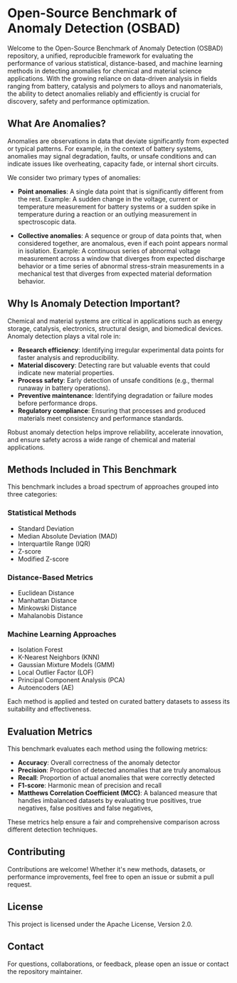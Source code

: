 # Open-Source Benchmark of Anomaly Detection (OSBAD)

Welcome to the Open-Source Benchmark of Anomaly Detection (OSBAD) repository,
a unified, reproducible framework for evaluating the performance of various
statistical, distance-based, and machine learning methods in detecting
anomalies for chemical and material science applications. With the growing
reliance on data-driven analysis in fields ranging from battery,
catalysis and polymers to alloys and nanomaterials, the ability to detect
anomalies reliably and efficiently is crucial for discovery, safety and
performance optimization.


## What Are Anomalies?

Anomalies are observations in data that deviate significantly from expected or
typical patterns. For example, in the context of battery systems, anomalies
may signal degradation, faults, or unsafe conditions and can indicate issues
like overheating, capacity fade, or internal short circuits.

We consider two primary types of anomalies:

   - **Point anomalies**: A single data point that is significantly different
     from the rest. Example: A sudden change in the voltage, current or
     temperature measurement for battery systems or a sudden spike in
     temperature during a reaction or an outlying measurement in
     spectroscopic data.

   - **Collective anomalies**: A sequence or group of data points that, when
     considered together, are anomalous, even if each point appears normal in
     isolation. Example: A continuous series of abnormal voltage measurement
     across a window that diverges from expected discharge behavior or a
     time series of abnormal stress-strain measurements in a mechanical
     test that diverges from expected material deformation behavior.


## Why Is Anomaly Detection Important?

Chemical and material systems are critical in applications such as
energy storage, catalysis, electronics, structural design, and
biomedical devices. Anomaly detection plays a vital role in:

- **Research efficiency**: Identifying irregular experimental data points for
  faster analysis and reproducibility.
- **Material discovery**: Detecting rare but valuable events that could
  indicate new material properties.
- **Process safety**: Early detection of unsafe conditions
  (e.g., thermal runaway in battery operations).
- **Preventive maintenance**: Identifying degradation or failure modes before
  performance drops.
- **Regulatory compliance**: Ensuring that processes and produced materials
  meet consistency and performance standards.

Robust anomaly detection helps improve reliability, accelerate innovation,
and ensure safety across a wide range of chemical and material applications.


## Methods Included in This Benchmark

This benchmark includes a broad spectrum of approaches grouped into three
categories:

### Statistical Methods
- Standard Deviation
- Median Absolute Deviation (MAD)
- Interquartile Range (IQR)
- Z-score
- Modified Z-score

### Distance-Based Metrics
- Euclidean Distance
- Manhattan Distance
- Minkowski Distance
- Mahalanobis Distance

### Machine Learning Approaches
- Isolation Forest
- K-Nearest Neighbors (KNN)
- Gaussian Mixture Models (GMM)
- Local Outlier Factor (LOF)
- Principal Component Analysis (PCA)
- Autoencoders (AE)

Each method is applied and tested on curated battery datasets to assess its
suitability and effectiveness.


## Evaluation Metrics

This benchmark evaluates each method using the following metrics:

- **Accuracy**: Overall correctness of the anomaly detector
- **Precision**: Proportion of detected anomalies that are truly anomalous
- **Recall**: Proportion of actual anomalies that were correctly detected
- **F1-score**: Harmonic mean of precision and recall
- **Matthews Correlation Coefficient (MCC)**: A balanced measure that handles
imbalanced datasets by evaluating true positives, true negatives, false
positives and false negatives,

These metrics help ensure a fair and comprehensive comparison across different
detection techniques.


## Contributing

Contributions are welcome! Whether it's new methods, datasets, or performance
improvements, feel free to open an issue or submit a pull request.

## License

This project is licensed under the Apache License, Version 2.0.


## Contact

For questions, collaborations, or feedback, please open an issue or contact
the repository maintainer.



